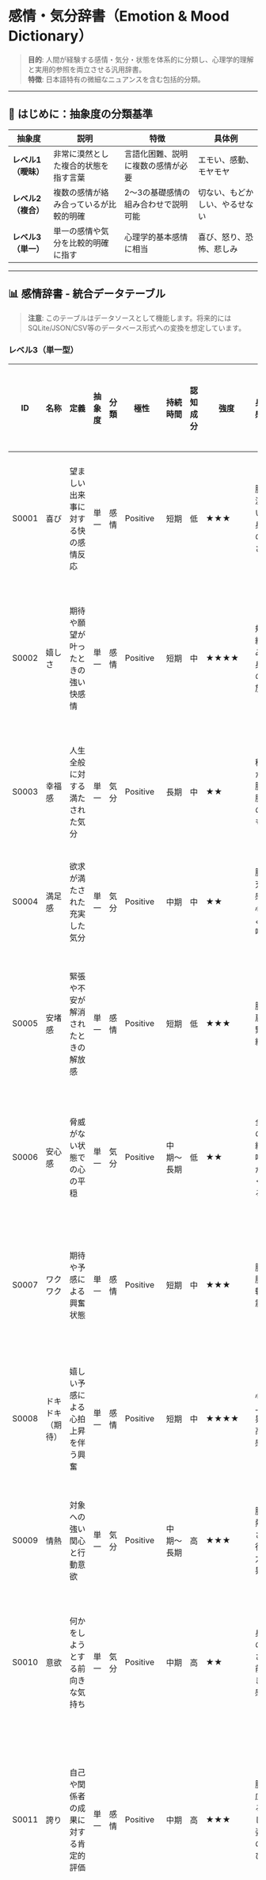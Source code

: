 # 感情・気分辞書（Emotion & Mood Dictionary）

> **目的**: 人間が経験する感情・気分・状態を体系的に分類し、心理学的理解と実用的参照を両立させる汎用辞書。  
> **特徴**: 日本語特有の微細なニュアンスを含む包括的分類。

---

## 📘 はじめに：抽象度の分類基準

| 抽象度 | 説明 | 特徴 | 具体例 |
|--------|------|------|--------|
| **レベル1（曖昧）** | 非常に漠然とした複合的状態を指す言葉 | 言語化困難、説明に複数の感情が必要 | エモい、感動、モヤモヤ |
| **レベル2（複合）** | 複数の感情が絡み合っているが比較的明確 | 2〜3の基礎感情の組み合わせで説明可能 | 切ない、もどかしい、やるせない |
| **レベル3（単一）** | 単一の感情や気分を比較的明確に指す | 心理学的基本感情に相当 | 喜び、怒り、恐怖、悲しみ |

---

## 📊 感情辞書 - 統合データテーブル

> **注意**: このテーブルはデータソースとして機能します。将来的にはSQLite/JSON/CSV等のデータベース形式への変換を想定しています。

### レベル3（単一型）

| ID | 名称 | 定義 | 抽象度 | 分類 | 極性 | 持続時間 | 認知成分 | 強度 | 身体感覚 | 構成要素 | トリガー典型例 | 行動傾向 | 関連感情 | 文化普遍性 |
|----|------|------|--------|------|------|----------|----------|------|----------|----------|---------------|----------|----------|-----------|
| S0001 | 喜び | 望ましい出来事に対する快の感情反応 | 単一 | 感情 | Positive | 短期 | 低 | ★★★ | 胸が温かい、身体の軽さ | - | 良い知らせ/目標達成/再会 | 表現/共有 | 類似:S0002 発展:S0003 | 1 |
| S0002 | 嬉しさ | 期待や願望が叶ったときの強い快感情 | 単一 | 感情 | Positive | 短期 | 中 | ★★★★ | 頬の緩み、身体の開放感 | - | 期待の実現/サプライズ/成功 | 表現/祝福 | 類似:S0001 対立:S0024 | 1 |
| S0003 | 幸福感 | 人生全般に対する満たされた気分 | 単一 | 気分 | Positive | 長期 | 中 | ★★ | 穏やかな胸〜腹部の温もり | - | 人生の充実/関係の安定 | 維持/感謝 | 類似:S0004 | 1 |
| S0004 | 満足感 | 欲求が満たされた充実した気分 | 単一 | 気分 | Positive | 中期 | 中 | ★★ | 胸の充実感、心地よい呼吸 | - | 欲求充足/達成完了 | 休息/維持 | 類似:S0003 | 1 |
| S0005 | 安堵感 | 緊張や不安が解消されたときの解放感 | 単一 | 感情 | Positive | 短期 | 低 | ★★★ | 胸や肩の緊張緩和 | - | 危機回避/問題解決/試験終了 | 弛緩/休息 | 対立:S0028 | 1 |
| S0006 | 安心感 | 脅威がない状態での心の平穏 | 単一 | 気分 | Positive | 中期〜長期 | 低 | ★★ | 全身の弛緩、呼吸が深くなる | - | 安全確認/信頼関係/帰宅 | 弛緩/開放 | 類似:S0005 対立:S0027 | 1 |
| S0007 | ワクワク | 期待や予感による興奮状態 | 単一 | 感情 | Positive | 短期 | 中 | ★★★ | 胸・腹の軽い震え | - | 予定前/新しい出会い/冒険 | 接近/探索 | 類似:S0008 発展:S0019 | 1 |
| S0008 | ドキドキ（期待） | 嬉しい予感による心拍上昇を伴う興奮 | 単一 | 感情 | Positive | 短期 | 中 | ★★★★ | 心拍上昇、高揚感 | - | 恋愛/期待/重要イベント前 | 接近/準備 | 類似:S0007 | 1 |
| S0009 | 情熱 | 対象への強い関心と行動意欲 | 単一 | 気分 | Positive | 中期〜長期 | 高 | ★★★ | 胸の熱さ、行動力上昇 | - | 使命感/目標設定/感銘 | 行動/追求 | 類似:S0010 | 1 |
| S0010 | 意欲 | 何かをしようとする前向きな気持ち | 単一 | 気分 | Positive | 中期 | 高 | ★★ | 身体の軽さ、前向きな感覚 | - | 目標設定/新プロジェクト | 計画/行動 | 類似:S0009 対立:S0046 | 1 |
| S0011 | 誇り | 自己や関係者の成果に対する肯定的評価 | 単一 | 感情 | Positive | 中期 | 高 | ★★★ | 胸が広がる感じ、姿勢の伸び | - | 成果承認/子の成功/所属集団の勝利 | 誇示/維持 | 類似:S0012 | 1 |
| S0012 | 自信 | 自己能力への肯定的信念 | 単一 | 気分 | Positive | 長期 | 高 | ★★★ | 姿勢の伸び、胸の安定感 | - | 成功体験の蓄積/能力発揮 | 挑戦/主張 | 類似:S0011 対立:S0031 | 1 |
| S0013 | 優越感 | 他者と比較しての自己の優位性の認識 | 単一 | 感情 | Positive | 短期 | 高 | ★★★★ | 胸の膨張感、顎の上向き | - | 競争勝利/比較優位 | 誇示/マウント | 対立:S0031,S0035 | 1 |
| S0014 | 愛情 | 特定対象への深い愛着と大切にしたい気持ち | 複合 | 状態 | Positive | 長期 | 高 | ★★★★ | 胸・手の温もり、全身の柔らかさ | S0015+S0018+保護欲求 | 深い関係性/献身の瞬間 | 保護/献身 | - | 1 |
| S0015 | 好意 | 相手に対する肯定的な親しみの感情 | 単一 | 感情 | Positive | 中期 | 中 | ★★★ | 胸の柔らかさ、微笑み | - | 好印象/共通点発見/親切 | 接近/交流 | 類似:S0014 | 1 |
| S0016 | 希望 | 未来に対する明るい期待と願望 | 単一 | 気分 | Positive | 中期〜長期 | 高 | ★★ | 胸の軽さ、視界が開ける感覚 | - | 可能性発見/将来設計/励まし | 計画/前進 | 対立:S0037 | 1 |
| S0017 | 楽観 | 物事が良い方向に向かうという見通し | 単一 | 気分 | Positive | 長期 | 高 | ★★ | 表情が柔らかくなる | - | 良い兆候/過去の成功体験 | 楽観的行動 | 類似:S0016 | 1 |
| S0018 | 感謝 | 恩恵や好意への感謝の気持ち | 単一 | 感情 | Positive | 短期〜中期 | 高 | ★★★ | 胸の温かさ、目頭の熱さ | - | 援助を受ける/恩恵/献身 | 返報/表現 | - | 1 |
| S0019 | 興奮 | 刺激的な出来事による高揚状態 | 単一 | 感情 | Positive | 短期 | 低 | ★★★★ | 心拍上昇、全身の活性化 | - | 刺激的な出来事/サプライズ | 行動/表現 | 類似:S0007,S0008 | 1 |
| S0020 | 好奇心 | 未知への関心と知りたいという欲求 | 単一 | 気分 | Positive | 中期 | 高 | ★★★ | 目の輝き、前のめりの姿勢 | - | 未知との遭遇/謎/新情報 | 探索/質問 | - | 1 |
| S0021 | 怒り | 脅威や不正義に対する攻撃的感情反応 | 単一 | 感情 | Negative | 短期〜中期 | 中 | ★★★★★ | 胸の熱さ、筋肉の緊張、顔の紅潮 | - | 不当な扱い/侮辱/障害/不正義 | 攻撃/対峙/主張 | 類似:S0022 発展:S0038 | 1 |
| S0022 | イライラ | 小さな障害や不快刺激による苛立ち | 単一 | 感情 | Negative | 短期 | 低 | ★★★ | 肩や顎の緊張、眉間のしわ | - | 小さな障害/待機/不快音 | 攻撃/回避 | 類似:S0021 | 1 |
| S0023 | 敵意 | 特定対象への持続的な攻撃的感情 | 単一 | 気分 | Negative | 中期〜長期 | 高 | ★★★★ | 目の鋭さ、心拍上昇、冷たい視線 | - | 継続的対立/裏切り/脅威 | 攻撃/監視 | 類似:S0021,S0038 | 1 |
| S0024 | 悲しみ | 喪失や不幸に対する苦痛の感情 | 単一 | 感情 | Negative | 中期〜長期 | 中 | ★★★★ | 胸の締め付け、涙、喉の詰まり | - | 喪失/別れ/失敗/拒絶 | 撤退/表現/支援要請 | 対立:S0001 発展:S0025 | 1 |
| S0025 | 喪失感 | 大切なものを失った空虚な気持ち | 単一 | 気分 | Negative | 長期 | 高 | ★★★ | 胸の空洞感、重さ | S0024+S0026 | 死別/関係終了/夢の喪失 | 撤退/孤立 | 発展:S0037 | 1 |
| S0026 | 虚しさ | 意味や充実感の欠如による空虚感 | 単一 | 気分 | Negative | 中期〜長期 | 高 | ★★★ | 胸〜腹の脱力感、無表情 | - | 意味の喪失/期待の裏切り | 無気力/撤退 | 類似:S0025,S0046 | 1 |
| S0027 | 恐怖 | 危険や脅威に対する原始的防衛反応 | 単一 | 感情 | Negative | 短期 | 低 | ★★★★★ | 冷や汗、心拍上昇、筋硬直 | - | 生命の危機/突然の脅威 | 凍結/逃走 | 対立:S0006 発展:S0028 | 1 |
| S0028 | 不安 | 漠然とした脅威への持続的な心配 | 単一 | 気分 | Negative | 中期〜長期 | 高 | ★★★ | 胃の緊張、胸のざわめき、浅い呼吸 | - | 不確実性/将来の脅威/試験 | 回避/過剰準備 | 類似:S0027,S0029 対立:S0005 | 1 |
| S0029 | 緊張 | 予期される状況への身体的・心理的準備状態 | 単一 | 気分 | Negative | 短期〜中期 | 中 | ★★★ | 呼吸が浅い、筋緊張、発汗 | - | 評価場面/対人場面/発表 | 慎重/準備 | 類似:S0028 | 1 |
| S0030 | 恥 | 社会規範違反や失敗による自己評価の低下 | 単一 | 感情 | Negative | 短期〜中期 | 高 | ★★★★ | 顔が熱い、目を伏せる、身体を小さく | - | 失敗露呈/規範違反/注目 | 隠蔽/撤退 | 類似:S0031 対立:S0011 | 1 |
| S0031 | 劣等感 | 他者との比較による自己の低評価 | 単一 | 気分 | Negative | 中期〜長期 | 高 | ★★★ | 胸の圧迫、頭重感、下向き視線 | - | 能力比較/失敗/拒絶 | 回避/自己卑下 | 類似:S0030 対立:S0012,S0013 | 1 |
| S0032 | 罪悪感 | 道徳的過ちへの自責の念 | 単一 | 感情 | Negative | 中期〜長期 | 高 | ★★★★ | 胸の痛み、胃の重み、俯く | - | 道徳的過ち/他者への害/裏切り | 償い/告白/自罰 | - | 1 |
| S0033 | 後悔 | 過去の選択や行動への悔やみ | 単一 | 感情 | Negative | 中期〜長期 | 高 | ★★★ | 胸の苦さ、喉のつかえ | - | 選択の失敗/機会損失/取り返せない過去 | 反芻/自責 | 類似:S0032 | 1 |
| S0034 | 嫉妬 | 他者の優位性や関係への羨望と敵意の混合 | 単一 | 感情 | Negative | 短期〜中期 | 高 | ★★★★ | 胸の刺すような痛み、熱さ | S0035+S0021+恐怖 | 恋愛三角関係/奪われる恐れ | 監視/攻撃/妨害 | - | 1 |
| S0035 | 羨望 | 他者の持つものへの欲求と自己との比較 | 単一 | 気分 | Negative | 中期 | 高 | ★★★ | 胸の締め付け感、視線の固定 | - | 他者の成功/所有物/関係 | 比較/欲求 | 類似:S0034 対立:S0013 | 1 |
| S0036 | 失望 | 期待が裏切られたときの落胆 | 単一 | 感情 | Negative | 短期〜中期 | 高 | ★★★ | 胸の沈み、肩の落ち | - | 期待の不実現/裏切り | 撤退/諦め | 発展:S0037 | 1 |
| S0037 | 絶望 | 希望を完全に失った状態 | 単一 | 気分 | Negative | 長期 | 高 | ★★★★ | 全身の重さ、視界の暗さ | S0036+S0026+S0040 | 希望の完全喪失/打つ手なし | 無行動/自殺念慮 | - | 1 |
| S0038 | 憎しみ | 特定対象への強い嫌悪と排除願望 | 単一 | 気分 | Negative | 中期〜長期 | 高 | ★★★★ | 目の冷たさ、顎の緊張、拳の強握 | S0021+S0023+持続 | 深い裏切り/継続的被害 | 攻撃/報復/排除 | - | 1 |
| S0039 | 嫌悪 | 不快な対象への拒絶反応 | 単一 | 感情 | Negative | 短期 | 低 | ★★★ | 鼻をすくめる、身体の後退 | - | 不衛生/道徳的嫌悪/不快物 | 回避/拒絶 | - | 1 |
| S0040 | 孤独感 | 他者とのつながりの欠如による苦痛 | 単一 | 気分 | Negative | 中期〜長期 | 高 | ★★★ | 胸の空虚感、孤立感 | - | 社会的孤立/理解者不在 | 撤退/接近希求 | 類似:S0025 | 1 |
| S0041 | 平安 | 心身が安定した穏やかな状態 | 単一 | 気分 | Neutral | 中期〜長期 | 低 | ★★ | 重心の安定、深い呼吸 | - | 瞑想/自然/安全環境 | 維持/受容 | 類似:S0042 | 1 |
| S0042 | 穏やかさ | 波立たない静かな心の状態 | 単一 | 気分 | Neutral | 中期〜長期 | 低 | ★★ | 身体の弛緩、顔の柔らかさ | - | 平和な環境/解決後/休息 | 維持/リラックス | 類似:S0041 | 1 |
| S0043 | めんどくさい | 労力を要する対象への回避的気分 | 単一 | 気分 | Neutral | 短期〜中期 | 中 | ★★ | 身体のだるさ、動作の重さ | S0028+S0045 | 面倒な作業/義務/手間 | 回避/先延ばし | - | 1 |
| S0044 | 退屈 | 刺激不足による不満足な状態 | 単一 | 気分 | Neutral | 中期 | 中 | ★★ | 身体の重み、浅い呼吸、欠伸 | - | 刺激不足/単調作業/待機 | 刺激探索/逃避 | 類似:S0046 | 1 |
| S0045 | 疲れ | 身体的・精神的エネルギーの枯渇 | 単一 | 気分 | Neutral | 短期〜中期 | 低 | ★★★ | 身体全体の重さ、動作緩慢 | - | 長時間活動/睡眠不足/疾病 | 休息/撤退 | 類似:S0046 | 1 |
| S0046 | 無気力 | 行動意欲の著しい低下 | 単一 | 気分 | Neutral | 中期〜長期 | 中 | ★★★ | 手足の重さ、身体の倦怠感 | - | 意味喪失/継続的疲労/抑うつ | 無行動/撤退 | 類似:S0045,S0026 対立:S0010 | 1 |
| S0047 | 混乱 | 状況理解や判断が困難な状態 | 単一 | 感情 | Neutral | 短期 | 高 | ★★★ | 頭の中の霧、視界のぼやけ | - | 情報過多/矛盾/複雑状況 | 停止/整理 | 類似:S0048 | 1 |
| S0048 | 困惑 | 予期しない事態への戸惑い | 単一 | 感情 | Neutral | 短期 | 高 | ★★ | 胸のざわざわ、眉間の緊張 | - | 予期しない事態/矛盾/曖昧さ | 質問/確認 | 類似:S0047 | 1 |
| S0049 | 驚き | 予期しない刺激への瞬間的反応 | 単一 | 感情 | Neutral | 瞬間的 | 低 | ★★★ | 心拍上昇、一瞬の筋緊張、目を見開く | - | 予期しない刺激/突然の出来事 | 定位/評価 | - | 1 |
| S0050 | 動揺 | 心理的均衡が崩れた不安定な状態 | 単一 | 気分 | Neutral | 短期〜中期 | 中 | ★★★ | 呼吸の乱れ、胸のざわめき | - | 予期しない変化/衝撃的情報 | 混乱/対処模索 | 類似:S0047 | 1 |

### レベル2（複合型）- 日本語特有の微細感情

| ID | 名称 | 定義 | 抽象度 | 分類 | 極性 | 持続時間 | 認知成分 | 強度 | 身体感覚 | 構成要素 | トリガー典型例 | 行動傾向 | 関連感情 | 文化普遍性 |
|----|------|------|--------|------|------|----------|----------|------|----------|----------|---------------|----------|----------|-----------|
| C0001 | 切ない | 美しさや幸せと同時に感じる胸の締め付けるような悲しみ | 複合 | 感情 | Mixed | 短期〜中期 | 中 | ★★★★ | 胸の奥の締め付け感、喉の詰まり | S0001+S0024+予感 | 美しい別れ/桜/夕暮れ/青春の終わり | 表現/記憶化 | 類似:C0003,C0007 | 3(東洋圏) |
| C0002 | もどかしい | 願望があるのに達成できない焦燥感 | 複合 | 感情 | Negative | 短期〜中期 | 高 | ★★★ | 胸〜喉の圧迫感、手足の微妙な緊張 | S0020+S0021+無力感 | 達成直前の障害/伝わらない思い | 焦燥/努力 | 類似:C0008 | 3(東洋圏) |
| C0003 | 甘酸っぱい | 喜びと切なさが混ざった青春的感覚 | 複合 | 気分 | Mixed | 短期〜中期 | 高 | ★★★ | 胸の温かさと軽い痛み | S0001+C0001+S0033 | 初恋の思い出/青春回顧/成長の痛み | 回想/表現 | 類似:C0001,C0007 | 4(日本特有) |
| C0004 | やるせない | どうしようもない状況への無力感と諦め | 複合 | 気分 | Negative | 中期 | 高 | ★★★ | 胸〜腹部の重さと無力感 | S0024+S0026+諦め | どうしようもない悲劇/社会問題/無力な状況 | 諦め/受容 | - | 3(東洋圏) |
| C0005 | 儚い | 美しいが一瞬で消えてしまうものへの感慨 | 複合 | 気分 | Mixed | 短期 | 中 | ★★★ | 胸のかすかな締め付け、視界のぼやけ | 美+時間性+S0024 | 花の散り際/泡沫/儚い美 | 凝視/記憶化 | 類似:C0001 | 3(東洋圏) |
| C0006 | 愛おしい | 慈しみと守りたい気持ちの混合 | 複合 | 感情 | Positive | 中期 | 中 | ★★★★ | 胸の温もり、目の潤み、微笑み | S0015+保護欲+S0018 | 小さな存在/無防備さ/純粋さ | 保護/慈しみ | 類似:S0014 | 2(比較的普遍的) |
| C0007 | 懐かしい | 過去の記憶に触れる感傷的で温かい感情 | 複合 | 感情 | Mixed | 短期〜中期 | 高 | ★★★ | 胸の温かさと締め付け、遠い目 | 記憶+C0001+S0003 | 故郷/旧友/過去の場所 | 回想/再訪 | 類似:C0001,C0003 | 2(比較的普遍的) |
| C0008 | 焦れったい | もどかしさと焦りが混ざった感覚 | 複合 | 感情 | Negative | 短期 | 中 | ★★★ | 胸の圧迫、身体の前のめり | C0002+焦り | 進展しない恋/じれったい展開 | 焦燥/促し | 類似:C0002 | 4(日本特有) |
| C0009 | 照れくさい | 恥ずかしさと嬉しさの混在 | 複合 | 感情 | Mixed | 短期 | 中 | ★★★ | 頬の熱さ、視線をそらす、微笑み | S0030+S0002 | 褒められる/好意の露呈/注目 | 照れ隠し/微笑 | - | 3(東洋圏) |
| C0010 | きゅんとする | 胸が一瞬締め付けられる愛おしさや感動 | 複合 | 感情 | Positive | 瞬間的 | 低 | ★★★ | 胸の一瞬の締め付け、目が潤む | C0006+感動 | 純粋な姿/微笑ましい光景/愛らしさ | 表現/共有 | 類似:C0006 | 4(日本特有) |
| C0011 | もったいない | 価値あるものの喪失を惜しむ気持ち | 複合 | 感情 | Mixed | 短期 | 高 | ★★★ | 胸の痛み、惜しむ感覚 | 価値認識+S0033+尊重 | 食べ物を捨てる/才能の無駄/機会損失 | 節約/活用/防止 | - | 4(日本特有) |
| C0012 | 心苦しい | 申し訳なさと心が痛む感覚の混合 | 複合 | 感情 | Negative | 短期〜中期 | 高 | ★★★ | 胸の痛み、申し訳なさ | S0032+共感痛 | 他者への負担/迷惑/心配かける | 謝罪/気遣い | 類似:S0032 | 3(東洋圏) |
| C0013 | おそれ多い | 敬意と謙虚さが混ざった畏れの感情 | 複合 | 感情 | Mixed | 短期〜中期 | 高 | ★★★ | 身体を小さく、視線を下げる | 敬意+S0030+謙遜 | 高貴な人との対面/過分な評価 | 謙遜/辞退 | - | 3(東洋圏) |
| C0014 | いたたまれない | 居心地の悪さと心苦しさの複合 | 複合 | 感情 | Negative | 短期 | 高 | ★★★ | 居場所のなさ、胸の圧迫 | 居心地悪さ+C0012 | 他者の不和の場/気まずい状況 | 退出/仲裁 | - | 3(東洋圏) |
| C0015 | しんみり | 静かで深い情緒を伴う少し悲しい共感 | 複合 | 気分 | Mixed | 中期 | 中 | ★★★ | 静かな胸の重み、目の潤み | S0024+共感+静寂 | 共感的な物語/別れの場面/追悼 | 静観/共感 | 類似:C0007 | 4(日本特有) |
| C0016 | 愛憎 | 愛情と憎しみが同居する矛盾的感情 | 複合 | 状態 | Mixed | 中期〜長期 | 高 | ★★★★ | 胸の重さと痛みの同居 | S0014+S0038 | 親子葛藤/依存関係/複雑な愛 | 葛藤/距離調整 | - | 1(普遍的) |

### レベル2（複合型）- その他の複合感情

| ID | 名称 | 定義 | 抽象度 | 分類 | 極性 | 持続時間 | 認知成分 | 強度 | 身体感覚 | 構成要素 | トリガー典型例 | 行動傾向 | 関連感情 | 文化普遍性 |
|----|------|------|--------|------|------|----------|----------|------|----------|----------|---------------|----------|----------|-----------|
| C0017 | 畏敬 | 偉大さや神秘に対する畏れと尊敬の混合 | 複合 | 感情 | Mixed | 短期〜中期 | 高 | ★★★ | 胸がいっぱいになる感じ、身体の畏縮 | 尊敬+S0027+S0001 | 偉大な自然/芸術/崇高な人物 | 畏れ/崇拝 | - | 1(普遍的) |
| C0018 | 神秘感 | 説明困難なものへの不思議さと魅了 | 複合 | 気分 | Mixed | 短期〜中期 | 高 | ★★★ | 頭が冴える感覚、視界がクリアになる | S0020+不思議+魅了 | 不可解な現象/深遠な真理/宇宙 | 探究/沈思 | 類似:C0017 | 1(普遍的) |

### レベル1（曖昧型）- メタ感情状態

| ID | 名称 | 定義 | 抽象度 | 分類 | 極性 | 持続時間 | 認知成分 | 強度 | 身体感覚 | 構成要素 | トリガー典型例 | 行動傾向 | 関連感情 | 文化普遍性 |
|----|------|------|--------|------|------|----------|----------|------|----------|----------|---------------|----------|----------|-----------|
| X0001 | エモい | 言語化困難な感覚的感動や情緒的充満 | 曖昧 | 状態 | Mixed | 短期 | 低 | ★★★★ | 胸が満たされるような重み、目が潤む | 複数の感情の混合 | 音楽/映像/ライブ/風景/物語 | 浸る/共有/表現 | - | 4(日本特有現代語) |
| X0002 | 感動 | 心を強く動かされる複合的な情動状態 | 曖昧 | 状態 | Positive | 短期 | 中 | ★★★★ | 胸の高まり、涙、鳥肌 | 多様な感情の統合 | 芸術/偉業/献身/美/達成 | 表現/共有/記憶化 | 類似:X0001 | 1(普遍的) |
| X0003 | モヤモヤ | 原因不明の不快感や不消化な感覚 | 曖昧 | 状態 | Negative | 中期 | 高 | ★★★ | 胸の重さ、不消化感 | 不明瞭な不快の混合 | 原因不明の違和感/消化不良/未解決 | 思考/分析/表現試行 | - | 2(比較的普遍的) |
| X0004 | 不快感 | 漠然とした嫌な感じ | 曖昧 | 状態 | Negative | 短期〜中期 | 低 | ★★ | 漠然とした身体の緊張 | 特定できない不快 | 環境の微妙な異常/体調不良予兆 | 回避/原因探索 | - | 1(普遍的) |
| X0005 | 心地よさ | 漠然とした快適で満足な状態 | 曖昧 | 状態 | Positive | 中期 | 低 | ★★ | 全身のリラックス、幸福感 | 複数のポジティブ感情 | 理想的環境/調和/満たされた状態 | 維持/感謝 | - | 1(普遍的) |

### レベル1（曖昧型）- 日本文化固有の美的・哲学的感情

| ID | 名称 | 定義 | 抽象度 | 分類 | 極性 | 持続時間 | 認知成分 | 強度 | 身体感覚 | 構成要素 | トリガー典型例 | 行動傾向 | 関連感情 | 文化普遍性 |
|----|------|------|--------|------|------|----------|----------|------|----------|----------|---------------|----------|----------|-----------|
| X0006 | 侘び寂び | 不完全・簡素・儚さに美を見出す美意識 | 曖昧 | 状態 | Mixed | 長期 | 高 | ★★★ | 静かな胸の充満、視線の柔らかさ | 美意識+C0005+受容 | 茶室/枯山水/古びた道具/質素な美 | 瞑想/鑑賞/創作 | 類似:C0005,C0017 | 4(日本特有) |
| X0007 | もののあはれ | 無常や儚さに対する深い情趣と共感 | 曖昧 | 状態 | Mixed | 中期 | 高 | ★★★★ | 胸の深い共鳴、涙、静寂 | C0005+共感+無常観 | 季節の移ろい/人生の儚さ/別れ/散る花 | 鑑賞/詠嘆/創作 | 類似:X0006,C0001 | 4(日本特有) |

---

## 📝 使用上の注意

### 抽象度の理解
- **レベル3（単一型）**: 心理学的基本感情に相当。明確に識別可能で、他の感情と混同しにくい
- **レベル2（複合型）**: 2〜3の基礎感情の組み合わせ。「構成要素」列で分解可能
- **レベル1（曖昧型）**: 言語化困難な状態。複数の感情が渾然一体となり、文脈依存性が高い

### 感情と気分の区別
- **感情（Emotion）**: 明確なトリガーがあり、短期間で強度が高い
- **気分（Mood）**: トリガーが不明確で、長時間持続し、強度は中程度
- **状態（State）**: 複数の感情・気分が混在する複合的状態

### 文化普遍性スコアの読み方
- **1**: 世界中の文化で共通して見られる（怒り、恐怖など）
- **2**: 西洋圏・東洋圏など広範囲で共有される
- **3**: 東洋圏や特定文化圏で顕著（切ない、もどかしいなど）
- **4**: 日本特有、または日本語でしか表現困難（エモい、侘び寂びなど）

---

---

## 🤝 コントリビューティングガイド

この感情辞書は人間・AI双方による編集・拡張を歓迎します。

### � 新しい感情を追加する際のチェックリスト

#### 1. 事前確認
- [ ] **既存項目との重複チェック**: 類似の感情が既に登録されていないか確認
  - レベル3（単一型）85項目を優先確認
  - 特に日本語特有表現（レベル2複合型）をチェック
- [ ] **言語化可能性**: その感情を他者に説明できるか
- [ ] **再現性**: 複数回経験したことがあるか（一度きりの個人的体験は除外）

#### 2. 抽象度の判定（重要）

| 判定基準 | レベル3（単一型） | レベル2（複合型） | レベル1（曖昧型） |
|---------|-----------------|-----------------|-----------------|
| **言語化** | 一語で明確に説明可能 | 「〜のような」と2-3要素で説明 | 「うまく言えないけど」から始まる |
| **構成要素** | 他の感情に分解できない | 2〜3の基礎感情に分解可能 | 分解すると本質が失われる |
| **トリガー** | 明確で具体的 | やや複雑だが説明可能 | 状況依存性が極めて高い |
| **身体感覚** | 一貫して再現される | ある程度一貫性がある | 人によって大きく異なる |
| **文化共有** | 多文化で共有されやすい | 特定文化圏で共有 | 個人差が大きい |

**判定フローチャート**:
```
「怒り」「喜び」など一語で完結する？
  → YES: レベル3
  → NO ↓

2-3の基礎感情で説明できる？（例: 切ない = 喜び + 悲しみ + 予感）
  → YES: レベル2
  → NO ↓

複数の要素が渾然一体？説明が長くなる？
  → YES: レベル1
```

#### 3. 必須項目の記入（統合テーブル - 全14列）

感情辞書は単一の統合テーブル形式です。新しい項目を追加する際は、以下の全14列を記入してください。

| 列名 | 記入ガイド | 具体例 |
|------|-----------|--------|
| **ID** | 既存の命名規則に従う<br>S=単一型(Single)、C=複合型(Complex)、X=曖昧型(X/Unknown)<br>番号は4桁ゼロパディング（0001〜9999）<br>将来的に桁数拡張可能 | `C0019`（複合型の次番号） |
| **名称** | 一般的な表現を使用。方言・造語は避ける | ○「ほっこり」 ×「わちゃわちゃ」 |
| **定義** | 30〜60字程度。専門用語は避け、平易に | 「温かく穏やかな幸福感と微笑ましさの混合」 |
| **抽象度** | 単一/複合/曖昧のいずれか | `複合` |
| **分類** | 感情/気分/状態/その他 | `気分` |
| **極性** | Positive/Negative/Mixed/Neutral | `Mixed` |
| **持続時間** | 瞬間的(<1分)/短期(〜数時間)/中期(〜数日)/長期(数日以上) | `短期` |
| **認知成分** | 思考・判断の関与度: 低/中/高 | `中` |
| **強度** | ★1〜5で主観的強度を表現<br>★1=かすか、★3=標準、★5=圧倒的 | `★★★` |
| **身体感覚** | 具体的な身体部位と感覚を記述<br>主観的でOK、複数可 | 「胸の温かさ、肩の脱力、目尻が下がる」 |
| **構成要素** | レベル2の場合必須: 既存感情IDで記述<br>レベル3は「-」 | `S0001+S0024+時間性` または `-` |
| **トリガー典型例** | 3〜5個の具体的状況を列挙<br>/で区切る | 「家族団らん/猫の寝顔/手料理/暖炉」 |
| **行動傾向** | その感情が引き起こす典型的行動<br>2〜3語で簡潔に | 「微笑む/共有/維持」 |
| **関連感情** | 類似/対立/発展のいずれかで既存IDを記述 | `類似:S0003 対立:S0028` |
| **文化普遍性** | 1=普遍/2=西洋・東洋/3=東洋/4=日本 | `4(日本特有)` |

**記入時の注意点**:
- すべての列を埋めることが推奨されます（レベル3の「構成要素」列は「-」でOK）
- 「文化普遍性」列はレベル3（単一型）では「1」がほとんどです
- 既存項目のIDを参照する際は、必ず4桁形式（S0001, C0001, X0001）を使用してください

#### 4. 品質チェック

新しい項目を追加する前に、以下の点を確認してください。

- [ ] **全14列が記入済み**: 空欄がないか確認（レベル3の構成要素列は「-」でOK）
- [ ] **定義の明確性**: 他の感情と区別できる定義か
- [ ] **身体感覚の具体性**: 「なんとなく」「よくわからない」は避ける
- [ ] **トリガーの多様性**: 特定のシチュエーションに偏りすぎていないか
- [ ] **ID参照の正確性**: 「構成要素」や「関連感情」列で参照するIDは4桁形式で正確か
- [ ] **文化普遍性の妥当性**: スコアは適切か（日本語特有なら3〜4、基本感情なら1）
- [ ] **文化的配慮**: 差別的・攻撃的な表現を含まないか
- [ ] **科学的妥当性**: 心理学的に不自然な分類になっていないか（不明な場合は要相談）

### 🔧 既存項目を編集する際のガイドライン

#### 修正が望ましいケース
1. **定義の曖昧さ**: 他の感情と区別がつかない
2. **身体感覚の不足**: より具体的な記述が可能
3. **トリガーの偏り**: より多様な例を追加できる
4. **誤分類**: 抽象度や分類が明らかに不適切

#### 修正の手順
1. **変更理由を明記**: コミットメッセージまたはPRに詳細を記載
2. **関連項目の確認**: 「関連感情」列で繋がっている項目への影響を確認
3. **一貫性の維持**: 同じ列の他の項目と記述スタイルを揃える

### 🌍 多言語対応について

- 現在は日本語版のみ実装
- 英語版作成時は、文化普遍性スコアを参考に翻訳可能性を判断
- スコア4（日本特有）の項目は、英語版では説明的な訳注を追加推奨

### 🤖 AIによる編集の際の追加注意事項

#### AIが自動追加する際の制約
- **一度に追加する項目数**: 最大5項目まで（レビュー負荷軽減）
- **必ず人間レビューを経る**: 文化的ニュアンスの確認が必須
- **出典の明示**: 心理学文献や一般的辞書からの引用の場合は出典を記載

#### AIが編集を避けるべきケース
- 既存の日本文化固有感情（X0006, X0007など）の定義変更
- 抽象度レベルの大幅な再分類
- 10項目以上の一括削除
- ID命名規則の変更（桁数拡張は慎重に検討）

### 📚 参考資料

- **心理学的基礎**: Plutchikの感情の輪、Ekmanの基本感情理論
- **日本語特有感情**: 日本語感情表現辞典、各種文化心理学研究
- **身体感覚**: ソマティック心理学、内受容感覚研究

### ✉️ 質問・提案

- 不明点や新しい分類体系の提案は、GitHubのIssueまたはPRで議論してください
- 個人的・私的な感情体験の共有も歓迎（匿名化推奨）

---

---

## � ID命名規則（重要）

### 現行方式: 4桁ゼロパディング

```
S0001, S0002, ..., S9999  # 単一型（最大9999項目）
C0001, C0002, ..., C9999  # 複合型（最大9999項目）
X0001, X0002, ..., X9999  # 曖昧型（最大9999項目）
```

### 設計思想

1. **シンプルさ**: IDにカテゴリ情報を含めず、プレフィックス+連番のみ
2. **拡張性**: 9999項目で不足した場合、5桁（00001〜99999）へ拡張可能
3. **時代耐性**: カテゴリ分類の変更があってもID体系は影響を受けない
4. **管理容易性**: 数値ソートが自然な順序と一致

### 桁数拡張時の移行方針（将来）

- **段階的移行**: 新規項目から5桁を採用、既存IDは維持
- **後方互換性**: 既存IDは削除せず、欠番として保持
- **ドキュメント更新**: 移行時期と理由を明記

---

## ��🔄 更新履歴

- **Version 1.2** (2025-10-13): 基本情報テーブルと詳細情報テーブルを統合し、単一の14列統合テーブルに変更。データベース利用を想定した構造に再設計。
- **Version 1.1** (2025-10-13): ID命名規則を4桁ゼロパディングに変更（拡張性確保）。
- **Version 1.0** (2025-10-13): 初版作成。日本語特有表現15項目を含む包括的分類を実装。コントリビューティングガイド追加。
